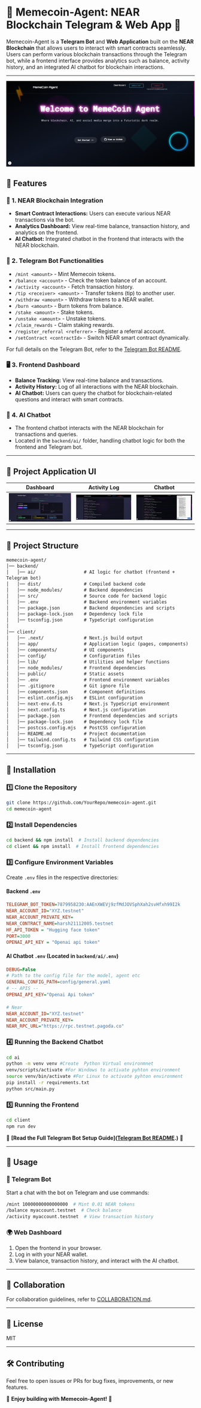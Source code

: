 # 🎉 Memecoin-Agent: NEAR Blockchain Telegram & Web App 🚀

Memecoin-Agent is a **Telegram Bot** and **Web Application** built on the **NEAR Blockchain** that allows users to interact with smart contracts seamlessly. Users can perform various blockchain transactions through the Telegram bot, while a frontend interface provides analytics such as balance, activity history, and an integrated AI chatbot for blockchain interactions.

---

![Dashboard](./images/1.png)

## 🌟 Features

### 🔗 1. NEAR Blockchain Integration
- **Smart Contract Interactions:** Users can execute various NEAR transactions via the bot.
- **Analytics Dashboard:** View real-time balance, transaction history, and analytics on the frontend.
- **AI Chatbot:** Integrated chatbot in the frontend that interacts with the NEAR blockchain.

### 🤖 2. Telegram Bot Functionalities
- `/mint <amount>` - Mint Memecoin tokens.
- `/balance <account>` - Check the token balance of an account.
- `/activity <account>` - Fetch transaction history.
- `/tip <receiver> <amount>` - Transfer tokens (tip) to another user.
- `/withdraw <amount>` - Withdraw tokens to a NEAR wallet.
- `/burn <amount>` - Burn tokens from balance.
- `/stake <amount>` - Stake tokens.
- `/unstake <amount>` - Unstake tokens.
- `/claim_rewards` - Claim staking rewards.
- `/register_referral <referrer>` - Register a referral account.
- `/setContract <contractId>` - Switch NEAR smart contract dynamically.

For full details on the Telegram Bot, refer to the [Telegram Bot README](./Near_Telegram_Bot.md).

### 🖥️ 3. Frontend Dashboard
- **Balance Tracking:** View real-time balance and transactions.
- **Activity History:** Log of all interactions with the NEAR blockchain.
- **AI Chatbot:** Users can query the chatbot for blockchain-related questions and interact with smart contracts.

### 🤖 4. AI Chatbot
- The frontend chatbot interacts with the NEAR blockchain for transactions and queries.
- Located in the `backend/ai/` folder, handling chatbot logic for both the frontend and Telegram bot.

---

## 🎨 Project Application UI

| **Dashboard** | **Activity Log** | **Chatbot** |
|--------------|-----------------|------------|
| ![Dashboard](./images/2.png) | ![Activity Log](./images/3.png) | ![Chatbot](./images/5.png) |

---

## 📂 Project Structure

```
memecoin-agent/
│── backend/
│   │── ai/                  # AI logic for chatbot (frontend + Telegram bot)
│   │── dist/                # Compiled backend code
│   │── node_modules/        # Backend dependencies
│   │── src/                 # Source code for backend logic
│   │── .env                 # Backend environment variables
│   │── package.json         # Backend dependencies and scripts
│   │── package-lock.json    # Dependency lock file
│   │── tsconfig.json        # TypeScript configuration
│
│── client/
│   │── .next/               # Next.js build output
│   │── app/                 # Application logic (pages, components)
│   │── components/          # UI components
│   │── config/              # Configuration files
│   │── lib/                 # Utilities and helper functions
│   │── node_modules/        # Frontend dependencies
│   │── public/              # Static assets
│   │── .env                 # Frontend environment variables
│   │── .gitignore           # Git ignore file
│   │── components.json      # Component definitions
│   │── eslint.config.mjs    # ESLint configuration
│   │── next-env.d.ts        # Next.js TypeScript environment
│   │── next.config.ts       # Next.js configuration
│   │── package.json         # Frontend dependencies and scripts
│   │── package-lock.json    # Dependency lock file
│   │── postcss.config.mjs   # PostCSS configuration
│   │── README.md            # Project documentation
│   │── tailwind.config.ts   # Tailwind CSS configuration
│   │── tsconfig.json        # TypeScript configuration
```

---

## 🔧 Installation

### 1️⃣ Clone the Repository
```bash
git clone https://github.com/YourRepo/memecoin-agent.git
cd memecoin-agent
```

### 2️⃣ Install Dependencies
```bash
cd backend && npm install  # Install backend dependencies
cd client && npm install  # Install frontend dependencies
```

### 3️⃣ Configure Environment Variables
Create `.env` files in the respective directories:

#### Backend `.env`
```ini
TELEGRAM_BOT_TOKEN=7879958230:AAEnXWEVj9zfMdJOVSphXah2svHfxh99I2k
NEAR_ACCOUNT_ID="XYZ.testnet"
NEAR_ACCOUNT_PRIVATE_KEY=
NEAR_CONTRACT_NAME=harsh21112005.testnet
HF_API_TOKEN = "Hugging face token"
PORT=3000 
OPENAI_API_KEY = "Openai api token"
```

#### AI Chatbot `.env` (Located in `backend/ai/.env`)
```ini
DEBUG=False
# Path to the config file for the model, agent etc
GENERAL_CONFIG_PATH=config/general.yaml
# -- APIS --
OPENAI_API_KEY="Openai Api token"

# Near
NEAR_ACCOUNT_ID="XYZ.testnet"
NEAR_ACCOUNT_PRIVATE_KEY=
NEAR_RPC_URL="https://rpc.testnet.pagoda.co"
```

### 4️⃣ Running the Backend Chatbot
```bash
cd ai
python -m venv venv #Create  Python Virtual environmnet
venv/scripts/activate #For Windows to activate pyhton environment
source venv/bin/activate #For Linux to activate pyhton environment
pip install -r requirements.txt
python src/main.py
```

### 5️⃣ Running the Frontend
```bash
cd client
npm run dev
```


🔴 **[Read the Full Telegram Bot Setup Guide]([Telegram Bot README](./backend/TelegramBot.md).)** 🔴  

---

## 🚀 Usage

### 🎯 Telegram Bot
Start a chat with the bot on Telegram and use commands:
```bash
/mint 10000000000000000  # Mint 0.01 NEAR tokens
/balance myaccount.testnet  # Check balance
/activity myaccount.testnet  # View transaction history
```

### 🌍 Web Dashboard
1. Open the frontend in your browser.
2. Log in with your NEAR wallet.
3. View balance, transaction history, and interact with the AI chatbot.

---

## 🤝 Collaboration
For collaboration guidelines, refer to [COLLABORATION.md](./COLLABORATION.md).

---

## 📜 License
MIT

---

## 🛠️ Contributing
Feel free to open issues or PRs for bug fixes, improvements, or new features.

🌟 **Enjoy building with Memecoin-Agent!** 🚀

